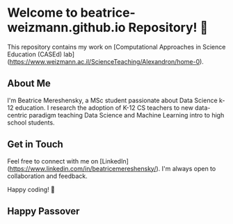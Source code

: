 # Welcome to beatrice-weizmann.github.io Repository! 👋

This repository contains my work on [Computational Approaches in Science Education (CASEd) lab] (https://www.weizmann.ac.il/ScienceTeaching/Alexandron/home-0). 

## About Me

I'm Beatrice Mereshensky, a MSc student passionate about Data Science k-12 education. I research the adoption of K-12 CS teachers to new data-centric paradigm teaching Data Science and Machine Learning intro to high school students.


## Get in Touch

Feel free to connect with me on [LinkedIn] (https://www.linkedin.com/in/beatricemereshensky/). I'm always open to collaboration and feedback.

Happy coding! 🚀

## Happy Passover 
